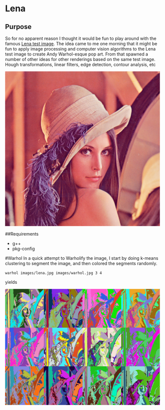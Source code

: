 Lena
====

## Purpose
So for no apparent reason I thought it would be fun to play around with the famous [Lena test image](http://en.wikipedia.org/wiki/Lenna). The idea came to me one morning that it might be fun to apply image processing and computer vision algorithms to the Lena test image to create Andy Warhol-esque pop art. From that spawned a number of other ideas for other renderings based on the same test image. Hough transformations, linear filters, edge detection, contour analysis, etc

![Original Lena Image](/images/lena.jpg)

##Requirements
* g++
* pkg-config

#Warhol
In a quick attempt to Warholify the image, I start by doing k-means clustering to segment the image, and then colored the segments randomly.

    warhol images/lena.jpg images/warhol.jpg 3 4

yields

![Warhol Panel](/images/warhol.jpg)

